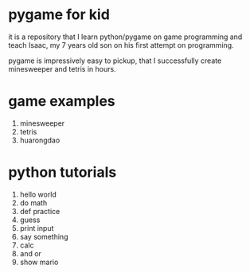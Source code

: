 # pygame for kid

it is a repository that I learn python/pygame on game programming and teach Isaac, my 7 years old son on his first attempt on programming.

pygame is impressively easy to pickup, that I successfully create minesweeper and tetris in hours.

# game examples

1) minesweeper
2) tetris
3) huarongdao

# python tutorials

1) hello world
2) do math
3) def practice
4) guess
5) print input
6) say something
7) calc
8) and or
9) show mario